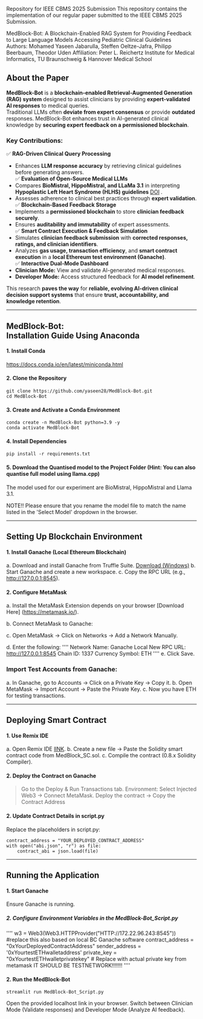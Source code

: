 Repository for IEEE CBMS 2025 Submission
This repository contains the implementation of our regular paper submitted to the IEEE CBMS 2025 Submission.

MedBlock-Bot: A Blockchain-Enabled RAG System for Providing Feedback to Large Language Models Accessing Pediatric Clinical Guidelines<br/> 
Authors: Mohamed Yaseen Jabarulla, Steffen Oeltze-Jafra, Philipp Beerbaum, Theodor Uden
Affiliation: Peter L. Reichertz Institute for Medical Informatics, TU Braunschweig & Hannover Medical School

## **About the Paper**  
**MedBlock-Bot** is a **blockchain-enabled Retrieval-Augmented Generation (RAG) system** designed to assist clinicians by providing **expert-validated AI responses** to medical queries.  
Traditional LLMs often **deviate from expert consensus** or provide **outdated** responses. MedBlock-Bot enhances trust in AI-generated clinical knowledge by **securing expert feedback on a permissioned blockchain**.  

### **Key Contributions:**  
✅ **RAG-Driven Clinical Query Processing**  
   - Enhances **LLM response accuracy** by retrieving clinical guidelines before generating answers.  
✅ **Evaluation of Open-Source Medical LLMs**  
   - Compares **BioMistral, HippoMistral, and LLaMa 3.1** in interpreting **Hypoplastic Left Heart Syndrome (HLHS) guidelines** [DOI](https://academic.oup.com/ejcts/article/58/3/416/5898365) .  
   - Assesses adherence to clinical best practices through **expert validation**.  
✅ **Blockchain-Based Feedback Storage**  
   - Implements a **permissioned blockchain** to store **clinician feedback securely**.  
   - Ensures **auditability and immutability** of expert assessments.  
✅ **Smart Contract Execution & Feedback Simulation**  
   - Simulates **clinician feedback submission** with **corrected responses, ratings, and clinician identifiers**.  
   - Analyzes **gas usage, transaction efficiency**, and **smart contract execution** in a **local Ethereum test environment (Ganache)**.  
✅ **Interactive Dual-Mode Dashboard**  
   - **Clinician Mode:** View and validate AI-generated medical responses.  
   - **Developer Mode:** Access structured feedback for **AI model refinement**.
      
This research **paves the way** for **reliable, evolving AI-driven clinical decision support systems** that ensure **trust, accountability, and knowledge retention**.

------------------------------------------------------------------------------
MedBlock-Bot:<br/> Installation Guide Using Anaconda
------------------------------------------------------------------------------
#### 1. Install Conda

https://docs.conda.io/en/latest/miniconda.html

#### 2. Clone the Repository

```
git clone https://github.com/yaseen28/MedBlock-Bot.git
cd MedBlock-Bot
```

#### 3. Create and Activate a Conda Environment

```
conda create -n MedBlock-Bot python=3.9 -y
conda activate MedBlock-Bot
```

#### 4. Install Dependencies

```
pip install -r requirements.txt
```

#### 5. Download the Quantised model to the Project Folder (Hint: You can also quantise full model using llama.cpp)

The model used for our experiment are BioMistral, HippoMistral and Llama 3.1. 

   NOTE!! Please ensure that you rename the model file to match the name listed in the 'Select Model' dropdown in the browser. 

------------------------------------------------------------------------------
Setting Up Blockchain Environment<br/>
------------------------------------------------------------------------------

#### 1. Install Ganache (Local Ethereum Blockchain)
a. Download and install Ganache from Truffle Suite. [Download (Windows)](https://archive.trufflesuite.com/ganache/)
b. Start Ganache and create a new workspace.
c. Copy the RPC URL (e.g., http://127.0.0.1:8545).

#### 2. Configure MetaMask
a. Install the MetaMask Extension depends on your browser [Download Here] (https://metamask.io/).

b. Connect MetaMask to Ganache:

c. Open MetaMask → Click on Networks → Add a Network Manually.

d. Enter the following:
''''
Network Name: Ganache Local
New RPC URL: http://127.0.0.1:8545
Chain ID: 1337
Currency Symbol: ETH
''''
e. Click Save.

### Import Test Accounts from Ganache:

a. In Ganache, go to Accounts → Click on a Private Key → Copy it.
b. Open MetaMask → Import Account → Paste the Private Key.
c. Now you have ETH for testing transactions.

------------------------------------------------------------------------------
Deploying Smart Contract<br/>
------------------------------------------------------------------------------

#### 1. Use Remix IDE
a. Open Remix IDE [lINK](https://remix.ethereum.org/).
b. Create a new file → Paste the Solidity smart contract code from MedBlock_SC.sol.
c. Compile the contract (0.8.x Solidity Compiler).

#### 2. Deploy the Contract on Ganache
> Go to the Deploy & Run Transactions tab.
> Environment: Select Injected Web3 → Connect MetaMask.
> Deploy the contract → Copy the Contract Address

#### 2. Update Contract Details in script.py
Replace the placeholders in script.py:

```
contract_address = "YOUR_DEPLOYED_CONTRACT_ADDRESS"
with open("abi.json", "r") as file:
    contract_abi = json.load(file)
```
------------------------------------------------------------------------------
Running the Application<br/>
------------------------------------------------------------------------------ 
#### 1. Start Ganache
Ensure Ganache is running.

##### 2. Configure Environment Variables in the MedBlock-Bot_Script.py

''''
w3 = Web3(Web3.HTTPProvider("HTTP://172.22.96.243:8545")) #replace this also based on local BC Ganache software
contract_address = "0xYourDeployedContractAddress"
sender_address = '0xYourtestETHwalletaddress'
private_key = "0xYourtestETHwalletprivatekey"  # Replace with actual private key from metamask IT SHOULD BE TESTNETWORK!!!!!!!
''''

#### 2. Run the MedBlock-Bot

```
streamlit run MedBlock-Bot_Script.py
```

Open the provided localhost link in your browser.
Switch between Clinician Mode (Validate responses) and Developer Mode (Analyze AI feedback).


